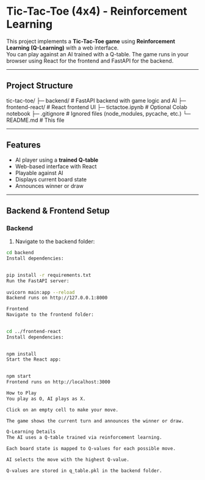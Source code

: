 # Tic-Tac-Toe (4x4) - Reinforcement Learning

This project implements a **Tic-Tac-Toe game** using **Reinforcement Learning (Q-Learning)** with a web interface.  
You can play against an AI trained with a Q-table. The game runs in your browser using React for the frontend and FastAPI for the backend.

---

## Project Structure

tic-tac-toe/
├─ backend/ # FastAPI backend with game logic and AI
├─ frontend-react/ # React frontend UI
├─ tictactoe.ipynb # Optional Colab notebook
├─ .gitignore # Ignored files (node_modules, pycache, etc.)
└─ README.md # This file
 
---

## Features

- AI player using a **trained Q-table**
- Web-based interface with React
- Playable against AI
- Displays current board state
- Announces winner or draw

---

## Backend & Frontend Setup

### Backend

1. Navigate to the backend folder:

```bash
cd backend
Install dependencies:

 
pip install -r requirements.txt
Run the FastAPI server:
 
uvicorn main:app --reload
Backend runs on http://127.0.0.1:8000

Frontend
Navigate to the frontend folder:

 
cd ../frontend-react
Install dependencies:

 
npm install
Start the React app:

 
npm start
Frontend runs on http://localhost:3000

How to Play
You play as O, AI plays as X.

Click on an empty cell to make your move.

The game shows the current turn and announces the winner or draw.

Q-Learning Details
The AI uses a Q-table trained via reinforcement learning.

Each board state is mapped to Q-values for each possible move.

AI selects the move with the highest Q-value.

Q-values are stored in q_table.pkl in the backend folder.
